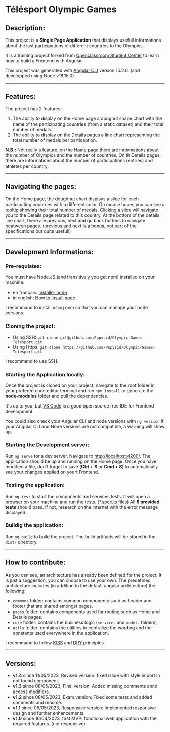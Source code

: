 # Télésport Olympic Games

## Description:

This project is a **Single Page Application** that displays usefull informations about the last participations of different countries to the Olympics.

It is a training project forked from [Openclassroom Student Center](https://github.com/OpenClassrooms-Student-Center/Developpez-le-front-end-en-utilisant-Angular) to learn how to build a Frontend with Angular.

This project was generated with [Angular CLI](https://github.com/angular/angular-cli) version 15.2.6. (and developped using Node v18.15.0)

---

## Features:

The project has 2 features:

1. The ability to display on the Home page a dougnut shape chart with the name of the participating countries (from a static dataset) and their total number of medals.
2. The ability to display on the Details pages a line chart representing the total number of medals per particaption.

**N.B.:** Not really a feature, on the Home page there are informations about the number of Olympics and the number of countries. On th Details pages, there are informations about the number of participations (entries) and athletes per country.

---

## Navigating the pages:

On the Home page, the doughnut chart displays a slice for each participating countries with a different color. On mouse hover, you can see a tooltip showing their total number of medals. Clicking a slice will navigate you to the Details page related to this country. At the bottom of the details line chart, there are previous, next and go back buttons to navigate beatween pages. (previous and next is a bonus, not part of the specifications but quite usefull)

---

## Development Informations:

### Pre-requistes:

You must have Node.JS (and transitively you get npm) installed on your machine.

- en français: [Installer node](https://nodejs.dev/fr/learn/how-to-install-nodejs/)
- in english: [How to install node](https://nodejs.dev/en/learn/how-to-install-nodejs/)

I recommand to install using nvm so that you can manage your node versions.

### Cloning the project:

- Using SSH: `git clone git@github.com:Popysid/Olympic-Games-Telesport.git`
- Using Https: `git clone https://github.com/Popysid/Olympic-Games-Telesport.git`

I recommand to use SSH.

### Starting the Application locally:

Once the project is cloned on your project, navigate to the root folder in your prefered code editor terminal and run `npm install` to generate the **node-modules** folder and pull the dependencies.

It's up to you, but [VS Code](https://code.visualstudio.com/download) is a good open source free IDE for Frontend development.

You could also check your Angular CLI and node versions with `ng version` if your Angular CLI and Node versions are not compatible, a warning will show up.

### Starting the Development server:

Run `ng serve` for a dev server. Navigate to [http://localhost:4200/](http://localhost:4200/). The application should be up and running on the Home page. Once you have modified a file, don't forget to save (**Ctrl + S** or **Cmd + S**) to automatically see your changes applied on yourt Frontend.

### Testing the application:

Run `ng test` to start the components and services tests. It will open a browser on your machine and run the tests. (*.spec.ts files)
All **8 provided tests** should pass. If not, research on the internet with the error message displayed.

### Buildig the application: 

Run `ng build` to build the project. The build artifacts will be stored in the `dist/` directory.

---

## How to contribute:

As you can see, an architecture has already been defined for the project. It is just a suggestion, you can choose to use your own. The predefined architecture includes (in addition to the default angular architecture) the following:

- `commons` folder: contains common components such as header and footer that are shared amongst pages.
- `pages` folder: contains components used for routing such as Home and Details pages.
- `core` folder: contains the business logic (`services` and `models` folders)
- `utils` folder: contains the utilities to centralize the wording and the constants used everywhere in the application.

I recommand to follow [KISS](https://fr.wikipedia.org/wiki/Principe_KISS) and [DRY](https://en.wikipedia.org/wiki/Don%27t_repeat_yourself) principles.

---

## Versions:

- **v1.4** since 11/05/2023, Revised version: fixed issue with style import in not found component.
- **v1.3** since 08/05/2023, Final version: Added missing comments annd access modifiers.
- **v1.2** since 08/05/2023, Exam version: Fixed some tests and added comments and readme.
- **v1.1** since 05/05/2023, Responsive version: Implemented responsive design and further enhancements.
- **v1.0** since 16/04/2023, first MVP: fonctional web application with the required features. (not responsive)



